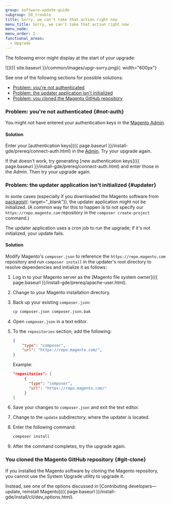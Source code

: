 ```yaml
---
group: software-update-guide
subgroup: 50_trouble
title: Sorry, we can't take that action right now
menu_title: Sorry, we can't take that action right now
menu_node:
menu_order: 2
functional_areas:
  - Upgrade
---
```


The following error might display at the start of your upgrade:

![]({{ site.baseurl }}/common/images/upgr-sorry.png){: width="600px"}

See one of the following sections for possible solutions:

*  [Problem: you're not authenticated](#not-auth)
*  [Problem: the updater application isn't initialized](#updater)
*  [Problem: you cloned the Magento GitHub repository](#git-clone)

### Problem: you're not authenticated {#not-auth}

You might not have entered your authentication keys in the [Magento Admin](https://glossary.magento.com/magento-admin).

#### Solution

Enter your [authentication keys]({{ page.baseurl }}/install-gde/prereq/connect-auth.html) in the [Admin](https://glossary.magento.com/admin). Try your upgrade again.

If that doesn't work, try generating [new authentication keys]({{ page.baseurl }}/install-gde/prereq/connect-auth.html) and enter those in the Admin. Then try your upgrade again.

### Problem: the updater application isn't initialized {#updater}

In some cases (especially if you downloaded the Magento software from [packagist](https://packagist.org/){: target="_blank"}), the updater application might not be initialized. (A common way for this to happen is to not specify our `https://repo.magento.com` repository in the `composer create-project` command.)

The updater application uses a cron job to run the upgrade; if it's not initialized, your update fails.

#### Solution

Modify Magento's `composer.json` to reference the `https://repo.magento.com` repository and run `composer install` in the updater's root directory to resolve dependencies and initialize it as follows:

1. Log in to your Magento server as the [Magento file system owner]({{ page.baseurl }}/install-gde/prereq/apache-user.html).
1. Change to your Magento installation directory.
1. Back up your existing `composer.json`:

   ```bash
   cp composer.json composer.json.bak
   ```

1. Open `composer.json` in a text editor.
1. To the `repositories` section, add the following:

   ```json
   {
       "type": "composer",
       "url": "https://repo.magento.com/",
   }
   ```

   Example:

   ```json
   "repositories": [
        {
          "type": "composer",
          "url": "https://repo.magento.com/"
        }
   ]
   ```

1. Save your changes to `composer.json` and exit the text editor.
1. Change to the `update` subdirectory, where the updater is located.
1. Enter the following command:

   ```bash
   composer install
   ```

1. After the command completes, try the upgrade again.

### You cloned the Magento GitHub repository {#git-clone}

If you installed the Magento software by cloning the Magento repository, you cannot use the System Upgrade utility to upgrade it.

Instead, see one of the options discussed in [Contributing developers—update, reinstall Magento]({{ page.baseurl }}/install-gde/install/cli/dev_options.html).
